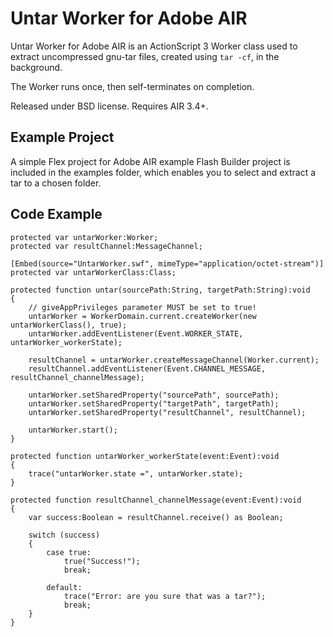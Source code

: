 Untar Worker for Adobe AIR
==========================

Untar Worker for Adobe AIR is an ActionScript 3 Worker class used to extract 
uncompressed gnu-tar files, created using `tar -cf`, in the background.

The Worker runs once, then self-terminates on completion.

Released under BSD license. Requires AIR 3.4+.

Example Project
---------------

A simple Flex project for Adobe AIR example Flash Builder project is included in the examples folder, which enables you to select and extract a tar to a chosen folder.

Code Example
------------

```as3
protected var untarWorker:Worker;
protected var resultChannel:MessageChannel;

[Embed(source="UntarWorker.swf", mimeType="application/octet-stream")]
protected var untarWorkerClass:Class;

protected function untar(sourcePath:String, targetPath:String):void
{
	// giveAppPrivileges parameter MUST be set to true!
	untarWorker = WorkerDomain.current.createWorker(new untarWorkerClass(), true);
	untarWorker.addEventListener(Event.WORKER_STATE, untarWorker_workerState);
	
	resultChannel = untarWorker.createMessageChannel(Worker.current);
	resultChannel.addEventListener(Event.CHANNEL_MESSAGE, resultChannel_channelMessage);
	
	untarWorker.setSharedProperty("sourcePath", sourcePath);
	untarWorker.setSharedProperty("targetPath", targetPath);				
	untarWorker.setSharedProperty("resultChannel", resultChannel);				
	
	untarWorker.start();
}

protected function untarWorker_workerState(event:Event):void
{
	trace("untarWorker.state =", untarWorker.state);
}

protected function resultChannel_channelMessage(event:Event):void
{
	var success:Boolean = resultChannel.receive() as Boolean;
	
	switch (success)
	{
		case true:
			true("Success!");
			break;
			
		default:
			trace("Error: are you sure that was a tar?");
			break;
	}
}
```
